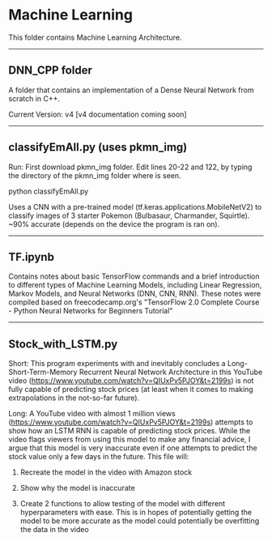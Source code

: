 Machine Learning
=============================================

This folder contains Machine Learning Architecture.

-------------------------------------------
DNN_CPP folder
-------------------------------------------
A folder that contains an implementation of a Dense Neural Network from scratch in C++.

Current Version: v4 [v4 documentation coming soon]

-------------------------------------------
classifyEmAll.py (uses pkmn_img)
-------------------------------------------
Run:
First download pkmn_img folder. Edit lines 20-22 and 122, by typing the directory of the pkmn_img folder where
<INSERT DIRECTORY HERE> is seen.

python classifyEmAll.py

Uses a CNN with a pre-trained model (tf.keras.applications.MobileNetV2) to classify images of 3 starter Pokemon
(Bulbasaur, Charmander, Squirtle).
~90% accurate (depends on the device the program is ran on).

 
-------------------------------------------
TF.ipynb
-------------------------------------------
Contains notes about basic TensorFlow commands and a brief introduction to different types of Machine Learning
Models, including Linear Regression, Markov Models, and Neural Networks (DNN, CNN, RNN).
These notes were compiled based on freecodecamp.org's "TensorFlow 2.0 Complete Course - Python Neural Networks
for Beginners Tutorial"

-------------------------------------------
Stock_with_LSTM.py
-------------------------------------------

Short: This program experiments with and inevitably concludes a Long-Short-Term-Memory Recurrent Neural Network Architecture in this YouTube video (https://www.youtube.com/watch?v=QIUxPv5PJOY&t=2199s) is not fully capable of predicting stock prices (at least when it comes to making extrapolations in the not-so-far future).

Long: A YouTube video with almost 1 million views (https://www.youtube.com/watch?v=QIUxPv5PJOY&t=2199s) attempts to show how an LSTM RNN is capable of predicting stock prices. While the video flags viewers from using this model to make any financial advice, I argue that this model is very inaccurate even if one attempts to predict the stock value only a few days in the future.
This file will:
 
1. Recreate the model in the video with Amazon stock
 
2. Show why the model is inaccurate 
 
3. Create 2 functions to allow testing of the model with different hyperparameters with ease. This is in hopes of potentially getting the model to be more accurate as the model could potentially be overfitting the data in the video
